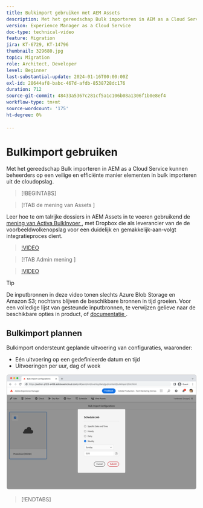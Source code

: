 ```yaml
---
title: Bulkimport gebruiken met AEM Assets
description: Met het gereedschap Bulk importeren in AEM as a Cloud Service kunnen beheerders op een veilige en efficiënte manier elementen in bulk importeren uit de cloudopslag (Azure Blob Storage of Amazon S3).
version: Experience Manager as a Cloud Service
doc-type: technical-video
feature: Migration
jira: KT-6729, KT-14796
thumbnail: 329680.jpg
topic: Migration
role: Architect, Developer
level: Beginner
last-substantial-update: 2024-01-16T00:00:00Z
exl-id: 28644af8-babc-467d-afdb-8538728dc176
duration: 712
source-git-commit: 48433a5367c281cf5a1c106b08a1306f1b0e8ef4
workflow-type: tm+mt
source-wordcount: '175'
ht-degree: 0%

---
```


# Bulkimport gebruiken

Met het gereedschap Bulk importeren in AEM as a Cloud Service kunnen beheerders op een veilige en efficiënte manier elementen in bulk importeren uit de cloudopslag.

>[!BEGINTABS]

>[!TAB  de mening van Assets ]

Leer hoe te om talrijke dossiers in AEM Assets in te voeren gebruikend de [ mening van Activa ](https://experienceleague.adobe.com/docs/experience-manager-cloud-service/content/assets/assets-view/assets-view-introduction.html?lang=nl-NL) [ BulkInvoer ](https://experienceleague.adobe.com/docs/experience-manager-cloud-service/content/assets/assets-view/bulk-import-assets-view.html?lang=nl-NL), met Dropbox die als leverancier van de de voorbeeldwolkenopslag voor een duidelijk en gemakkelijk-aan-volgt integratieproces dient.

>[!VIDEO](https://video.tv.adobe.com/v/3426857/?learn=on)

>[!TAB  Admin mening ]

>[!VIDEO](https://video.tv.adobe.com/v/329680?quality=12&learn=on)

>[!TIP]
>
> De inputbronnen in deze video tonen slechts Azure Blob Storage en Amazon S3; nochtans blijven de beschikbare bronnen in tijd groeien. Voor een volledige lijst van gesteunde inputbronnen, te verwijzen gelieve naar de beschikbare opties in product, of [ documentatie ](https://experienceleague.adobe.com/docs/experience-manager-cloud-service/content/assets/manage/add-assets.html?lang=nl-NL#bulk-upload).

## Bulkimport plannen

Bulkimport ondersteunt geplande uitvoering van configuraties, waaronder:

+ Eén uitvoering op een gedefinieerde datum en tijd
+ Uitvoeringen per uur, dag of week

![ Bulk invoerschema ](./assets/bulk-import/schedule.png)

>[!ENDTABS]
